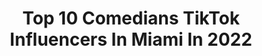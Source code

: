 ---
title: Top 10 Comedians TikTok Influencers In Miami In 2022
description: >-
  Find top comedians TikTok influencers in Miami in 2022. Most popular hashtags: #comedy #miami #funny #fyp.
platform: TikTok
hits: 56
text_top: Analyze the top-rated TikTok profiles on inBeat.
text_bottom: inBeat has 56 TikTok influencers like this in Miami, United States for you to collaborate.
profiles:
  - username: "elviscasely"
    fullname: >-
      Elvis Casely
    bio: >-
      Actor - Comedian Goal - Make people Laugh Miami, FL
    location: "United States"
    followers: 134100
    engagement: 1835
    commentsToLikes: 0.023756
    id: ckbb6orhbwrvd0j237514db7s
    verified: false
    hashtags: "#comedyskit, #election, #biden2020, #comedy"
  - username: "marioramilcomedy"
    fullname: >-
      Mario Ramil Comedy 
    bio: >-
      My names Mario Ramil the dude that did that TikTok
    location: "United States"
    followers: 60400
    engagement: 825
    commentsToLikes: 0.029284
    id: ckacw74dcr8mr0i78talvafr3
    verified: false
    hashtags: "#fypage, #comedy, #parents, #dancer"
  - username: "schemesupreme"
    fullname: >-
      Scheme Supreme
    bio: >-
      3 Comedians with no knowledge or skills converting a school bus $SchemeSupreme
    location: "United States"
    followers: 209300
    engagement: 834
    commentsToLikes: 0.016543
    id: ckb9tz9ylsf5q0j23c6zx5d5o
    verified: false
    hashtags: "#blind, #standup, #diy, #blindlove"
  - username: "concretecomedy"
    fullname: >-
      Concrete
    bio: >-
      Comedian / Content Creator
    location: "United States"
    followers: 16000
    engagement: 678
    commentsToLikes: 0.031920
    id: ck9vaxjd8ku7z0j78yrtl8nrq
    verified: false
    hashtags: "#familytime, #miamibeach, #wrestlemania, #comedy"
  - username: "erica35mm"
    fullname: >-
      erica35mm
    bio: >-
      I can’t dance, but I will try 🙈
    location: "United States"
    followers: 241300
    engagement: 541
    commentsToLikes: 0.028163
    id: ck8how04cwwma0j782t0ahp5r
    verified: false
    hashtags: "#fashion101, #feelinggood, #miamibeach, #candles"
  - username: "dockp"
    fullname: >-
      Kourosh Parsapour MD
    bio: >-
      Former class clown Current doctor-preneur Thu. Live 7p PST MATURE AUDIENCE ONLY
    location: "United States"
    followers: 5094
    engagement: 1084
    commentsToLikes: 0.502950
    id: ck8w3ehkx7emg0j78ldgekblc
    verified: false
    hashtags: "#duetwithme, #funny, #duet, #cosplay"
  - username: "adwithit"
    fullname: >-
      adwitdacontent
    bio: >-
      I AM A KING OF STITCH I AM A ORGINALIST @ CONTENT
    location: "United States"
    followers: 9987
    engagement: 733
    commentsToLikes: 0.191444
    id: ckb9bznpfyhzp0j23c3haxqzf
    verified: false
    hashtags: "#floodthefeed, #trending, #christian, #demontime"
  - username: "sigogglinn"
    fullname: >-
      sigogglinn
    bio: >-
      I AM SIGOGGLINN Venmo tip jar: sigogglinn Cashapp tip jar: $sigogglinn
    location: "United States"
    followers: 104000
    engagement: 405
    commentsToLikes: 0.022536
    id: ckbw4i2bpxl5d0j236bofrl5u
    verified: false
    hashtags: "#morph, #michaeljackson, #actor, #popmusic"
  - username: "michelleposadaw"
    fullname: >-
      Michi
    bio: >-
      Comedy Food Wellness IG @michelleposada
    location: "United States"
    followers: 48100
    engagement: 537
    commentsToLikes: 0.012261
    id: ck900909ta0s80j78qqwkpro6
    verified: true
    hashtags: "#husbandandwife, #venezolana, #esposos, #comedia"
  - username: "pollitotropical"
    fullname: >-
      Pollito Tropical 
    bio: >-
      Sígueme en Instagram ⬆️ 🐤
    location: "United States"
    followers: 728100
    engagement: 1043
    commentsToLikes: 0.007358
    id: ckb17y2ehvn1p0j23kvhq4m1w
    verified: true
    hashtags: "#baile, #comedia, #cubano, #miami"
---